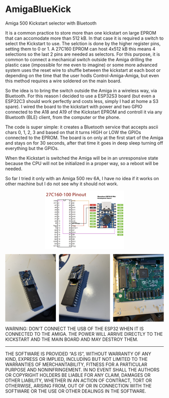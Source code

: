 # AmigaBlueKick
Amiga 500 Kickstart selector with Bluetooth

It is a common practice to store more than one kickstart on large EPROM that can accomodate more than 512 kB. In that case it is required a switch to select the Kickstart to use. The selction is done by the higher register pins, setting them to 0 or 1. A 27C160 EPROM can host 4x512 kB this means 4 selections so the last 2 pins are needed as selectors. For this purpose, it is common to connect a mechanical switch outside the Amiga drilling the plastic case (impossible for me even to imagine) or some more advanced system uses the reset wire to shuffle between the kickstart at each boot or depending on the time that the user hodls Control-Amiga-Amiga, but even this method requires a wire soldered on the main board.

So the idea is to bring the switch outside the Amiga in a wireless way, via Bluetooth. For this reason I decided to use a ESP32S3 board (but even a ESP32C3 should work perfectly and costs less, simply I had at home a S3 spare). I wired the board to the kickstart with power and two GPIO connected to the A18 and A19 of the Kickstart EPROM and controll it via any Bluetooth (BLE) client, from the computer or the phone.

The code is super simple: it creates a Bluetooth service that accepts ascii chars 0, 1, 2, 3 and based on that it turns HIGH or LOW the GPIOs connected to the EPROM.
The board is on only at the first start of the Amiga and stays on for 30 seconds, after that time it goes in deep sleep turning off everything but the GPIOs.

When the Kickstart is switched the Amiga will be in an unresponsive state because the CPU will not be initialized in a proper way, so a reboot will be needed.

So far I tried it only with an Amiga 500 rev 6A, I have no idea if it works on other machine but I do not see why it should not work.


<p align="center">
  <img src="https://github.com/emanuelelaface/AmigaBlueKick/blob/main/images/wiring.jpg" alt="Schematic" style="width: 50%;">
</p>
<div style="display: flex; justify-content: space-between;">
  <img src="https://github.com/emanuelelaface/AmigaBlueKick/blob/main/images/IMG_9770.JPG" alt="Image1" style="width: 32%;">
  <img src="https://github.com/emanuelelaface/AmigaBlueKick/blob/main/images/IMG_9771.JPG" alt="Image2" style="width: 32%;">
  <img src="https://github.com/emanuelelaface/AmigaBlueKick/blob/main/images/IMG_9772.JPG" alt="Image3" style="width: 32%;">
</div>


WARNING: DON'T CONNECT THE USB OF THE ESP32 WHEN IT IS CONNECTED TO THE AMIGA.
THE POWER WILL ARRIVE DIRECTLY TO THE KICKSTART AND THE MAIN BOARD AND MAY DESTROY THEM.

---

THE SOFTWARE IS PROVIDED “AS IS”, WITHOUT WARRANTY OF ANY KIND, EXPRESS OR IMPLIED,
INCLUDING BUT NOT LIMITED TO THE WARRANTIES OF MERCHANTABILITY, FITNESS FOR A PARTICULAR
PURPOSE AND NONINFRINGEMENT. IN NO EVENT SHALL THE AUTHORS OR COPYRIGHT HOLDERS BE LIABLE
FOR ANY CLAIM, DAMAGES OR OTHER LIABILITY, WHETHER IN AN ACTION OF CONTRACT, TORT OR OTHERWISE,
ARISING FROM, OUT OF OR IN CONNECTION WITH THE SOFTWARE OR THE USE OR OTHER DEALINGS IN THE SOFTWARE.
